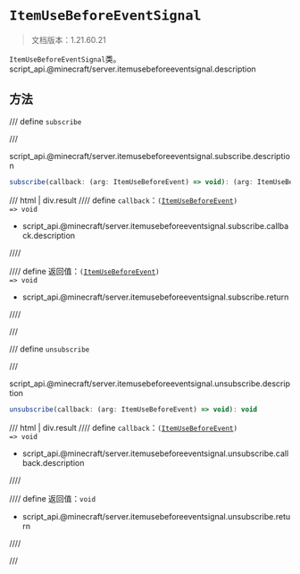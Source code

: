 # `ItemUseBeforeEventSignal`

> 文档版本：1.21.60.21

`ItemUseBeforeEventSignal`类。script_api.@minecraft/server.itemusebeforeeventsignal.description

## 方法

/// define
`subscribe`


///

script_api.@minecraft/server.itemusebeforeeventsignal.subscribe.description

```js
subscribe(callback: (arg: ItemUseBeforeEvent) => void): (arg: ItemUseBeforeEvent) => void
```

/// html | div.result
//// define
`callback`：<code>(<a href="../itemusebeforeevent/">ItemUseBeforeEvent</a>) =&gt; void</code>

- script_api.@minecraft/server.itemusebeforeeventsignal.subscribe.callback.description


////

//// define
返回值：<code>(<a href="../itemusebeforeevent/">ItemUseBeforeEvent</a>) =&gt; void</code>

- script_api.@minecraft/server.itemusebeforeeventsignal.subscribe.return


////

///


/// define
`unsubscribe`


///

script_api.@minecraft/server.itemusebeforeeventsignal.unsubscribe.description

```js
unsubscribe(callback: (arg: ItemUseBeforeEvent) => void): void
```

/// html | div.result
//// define
`callback`：<code>(<a href="../itemusebeforeevent/">ItemUseBeforeEvent</a>) =&gt; void</code>

- script_api.@minecraft/server.itemusebeforeeventsignal.unsubscribe.callback.description


////

//// define
返回值：`void`

- script_api.@minecraft/server.itemusebeforeeventsignal.unsubscribe.return


////

///

